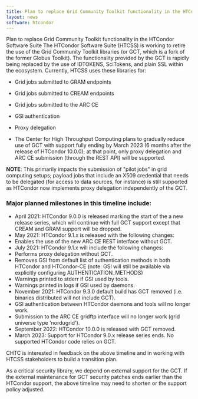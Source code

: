```yaml
---
title: Plan to replace Grid Community Toolkit functionality in the HTCondor Software Suite
layout: news
software: htcondor
---
```


Plan to replace Grid Community Toolkit functionality in the HTCondor Software Suite
The HTCondor Software Suite (HTCSS) is working to retire the use of the Grid Community Toolkit libraries (or GCT, which is a fork of the former Globus Toolkit). The functionality provided by the GCT is rapidly being replaced by the use of IDTOKENS, SciTokens, and plain SSL within the ecosystem. Currently, HTCSS uses these libraries for:

- Grid jobs submitted to GRAM endpoints
- Grid jobs submitted to CREAM endpoints
- Grid jobs submitted to the ARC CE
- GSI authentication
- Proxy delegation

- The Center for High Throughput Computing plans to gradually reduce use of GCT with support fully ending by March 2023 (6 months after the release of HTCondor 10.0.0); at that point, only proxy delegation and ARC CE submission (through the REST API) will be supported.

__NOTE__: This primarily impacts the submission of "pilot jobs" in grid computing setups; payload jobs that include an X509 credential that needs to be delegated (for access to data sources, for instance) is still supported as HTCondor now implements proxy delegation independently of the GCT.

### Major planned milestones in this timeline include:

- April 2021: HTCondor 9.0.0 is released marking the start of the a new release series, which will continue with full GCT support except that CREAM and GRAM support will be dropped.
- May 2021: HTCondor 9.1.x is released with the following changes:
- Enables the use of the new ARC CE REST interface without GCT.
- July 2021: HTCondor 9.1.x will include the following changes:
- Performs proxy delegation without GCT.
- Removes GSI from default list of authentication methods in both HTCondor and HTCondor-CE (note: GSI will still be available via explicitly configuring AUTHENTICATION_METHODS)
- Warnings printed to stderr if GSI used by tools.
- Warnings printed in logs if GSI used by daemons.
- November 2021: HTCondor 9.3.0 default build has GCT removed (i.e. binaries distributed will not include GCT).
- GSI authentication between HTCondor daemons and tools will no longer work.
- Submission to the ARC CE gridftp interface will no longer work (grid universe type 'nordugrid').
- September 2022: HTCondor 10.0.0 is released with GCT removed.
- March 2023: Support for HTCondor 9.0.x release series ends. No supported HTCondor code relies on GCT.

CHTC is interested in feedback on the above timeline and in working with HTCSS stakeholders to build a transition plan.

As a critical security library, we depend on external support for the GCT. If the external maintenance for GCT security patches ends earlier than the HTCondor support, the above timeline may need to shorten or the support policy adjusted.
